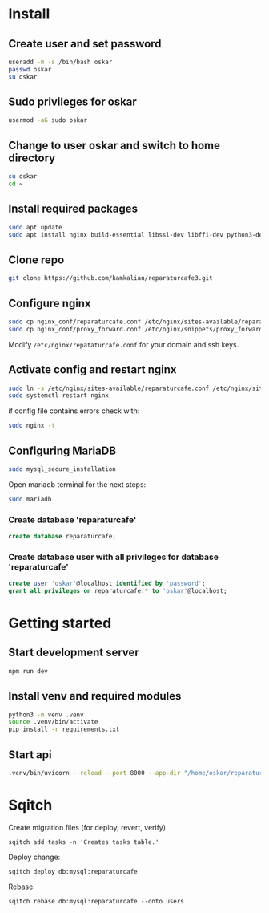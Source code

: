 # Install


## Create user and set password
```bash
useradd -m -s /bin/bash oskar
passwd oskar
su oskar
```

## Sudo privileges for oskar
```bash
usermod -aG sudo oskar
```

## Change to user oskar and switch to home directory
```bash
su oskar
cd ~
```

## Install required packages
```bash
sudo apt update
sudo apt install nginx build-essential libssl-dev libffi-dev python3-dev python3-venv mariadb-server
```

## Clone repo
```bash
git clone https://github.com/kamkalian/reparaturcafe3.git
```

## Configure nginx
```bash
sudo cp nginx_conf/reparaturcafe.conf /etc/nginx/sites-available/reparaturcafe.conf
sudo cp nginx_conf/proxy_forward.conf /etc/nginx/snippets/proxy_forward.conf 
```
Modify `/etc/nginx/repataturcafe.conf` for your domain and ssh keys.

## Activate config and restart nginx
```bash
sudo ln -s /etc/nginx/sites-available/reparaturcafe.conf /etc/nginx/sites-enabled/
sudo systemctl restart nginx 
```
if config file contains errors check with:
```bash
sudo nginx -t
```

## Configuring MariaDB
```bash
sudo mysql_secure_installation
```
Open mariadb terminal for the next steps:
```bash
sudo mariadb
```

### Create database 'reparaturcafe'
```sql
create database reparaturcafe;
```

### Create database user with all privileges for database 'reparaturcafe'
```sql
create user 'oskar'@localhost identified by 'password';
grant all privileges on reparaturcafe.* to 'oskar'@localhost;
```


# Getting started

## Start development server 
```bash
npm run dev
```

## Install venv and required modules
```bash
python3 -m venv .venv
source .venv/bin/activate
pip install -r requirements.txt
```

## Start api
```bash
.venv/bin/uvicorn --reload --port 8000 --app-dir "/home/oskar/reparaturcafe3/" api.main:app
```


# Sqitch

Create migration files (for deploy, revert, verify)
```
sqitch add tasks -n 'Creates tasks table.'
```

Deploy change:
```
sqitch deploy db:mysql:reparaturcafe
```

Rebase
```
sqitch rebase db:mysql:reparaturcafe --onto users
```